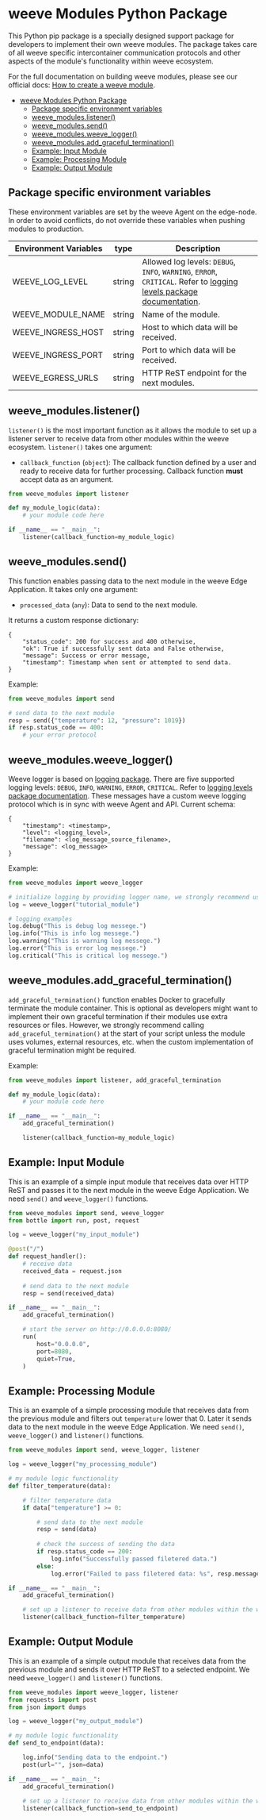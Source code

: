 # weeve Modules Python Package

This Python pip package is a specially designed support package for developers to implement their own weeve modules.
The package takes care of all weeve specific intercontainer communication protocols and other aspects of the module's functionality within weeve ecosystem.

For the full documentation on building weeve modules, please see our official docs: [How to create a weeve module](https://docs.weeve.engineering/guides/how-to-create-a-weeve-module).

- [weeve Modules Python Package](#weeve-modules-python-package)
  - [Package specific environment variables](#package-specific-environment-variables)
  - [weeve\_modules.listener()](#weeve_moduleslistener)
  - [weeve\_modules.send()](#weeve_modulessend)
  - [weeve\_modules.weeve\_logger()](#weeve_modulesweeve_logger)
  - [weeve\_modules.add\_graceful\_termination()](#weeve_modulesadd_graceful_termination)
  - [Example: Input Module](#example-input-module)
  - [Example: Processing Module](#example-processing-module)
  - [Example: Output Module](#example-output-module)

## Package specific environment variables

These environment variables are set by the weeve Agent on the edge-node. In order to avoid conflicts, do not override these variables when pushing modules to production.

| Environment Variables | type   | Description                                                                                                                                                                 |
| --------------------- | ------ | --------------------------------------------------------------------------------------------------------------------------------------------------------------------------- |
| WEEVE_LOG_LEVEL       | string | Allowed log levels: `DEBUG`, `INFO`, `WARNING`, `ERROR`, `CRITICAL`. Refer to [logging levels package documentation](https://docs.python.org/3/library/logging.html#levels). |
| WEEVE_MODULE_NAME     | string | Name of the module.                                                                                                                                                         |
| WEEVE_INGRESS_HOST    | string | Host to which data will be received.                                                                                                                                        |
| WEEVE_INGRESS_PORT    | string | Port to which data will be received.                                                                                                                                        |
| WEEVE_EGRESS_URLS     | string | HTTP ReST endpoint for the next modules.                                                                                                                                    |


## weeve_modules.listener()

`listener()` is the most important function as it allows the module to set up a listener server to receive data from other modules within the weeve ecosystem. `listener()` takes one argument:

* `callback_function` (`object`): The callback function defined by a user and ready to receive data for further processing. Callback function **must** accept data as an argument.

```python
from weeve_modules import listener

def my_module_logic(data):
    # your module code here

if __name__ == "__main__":
    listener(callback_function=my_module_logic)
```

## weeve_modules.send()

This function enables passing data to the next module in the weeve Edge Application. It takes only one argument:

* `processed_data` (`any`): Data to send to the next module.

It returns a custom response dictionary:

```text
{
    "status_code": 200 for success and 400 otherwise, 
    "ok": True if successfully sent data and False otherwise,
    "message": Success or error message,
    "timestamp": Timestamp when sent or attempted to send data.
}
```

Example:

```python
from weeve_modules import send

# send data to the next module
resp = send({"temperature": 12, "pressure": 1019})
if resp.status_code == 400:
    # your error protocol
```

## weeve_modules.weeve_logger()

Weeve logger is based on [logging package](https://docs.python.org/3/library/logging.html#). There are five supported logging levels: `DEBUG`, `INFO`, `WARNING`, `ERROR`, `CRITICAL`. Refer to [logging levels package documentation](https://docs.python.org/3/library/logging.html#levels). These messages have a custom weeve logging protocol which is in sync with weeve Agent and API. Current schema:

```text
{
    "timestamp": <timestamp>,
    "level": <logging_level>,
    "filename": <log_message_source_filename>,
    "message": <log_message>
}
```

Example:

```python
from weeve_modules import weeve_logger

# initialize logging by providing logger name, we strongly recommend using the filename
log = weeve_logger("tutorial_module")

# logging examples
log.debug("This is debug log messege.")
log.info("This is info log messege.")
log.warning("This is warning log messege.")
log.error("This is error log messege.")
log.critical("This is critical log messege.")
```

## weeve_modules.add_graceful_termination()

`add_graceful_termination()` function enables Docker to gracefully terminate the module container. This is optional as developers might want to implement their own graceful termination if their modules use extra resources or files. However, we strongly recommend calling `add_graceful_termination()` at the start of your script unless the module uses volumes, external resources, etc. when the custom implementation of graceful termination might be required.

Example:

```python
from weeve_modules import listener, add_graceful_termination

def my_module_logic(data):
    # your module code here

if __name__ == "__main__":
    add_graceful_termination()

    listener(callback_function=my_module_logic)
```

## Example: Input Module

This is an example of a simple input module that receives data over HTTP ReST and passes it to the next module in the weeve Edge Application.
We need `send()` and `weeve_logger()` functions.

```python
from weeve_modules import send, weeve_logger
from bottle import run, post, request

log = weeve_logger("my_input_module")

@post("/")
def request_handler():
    # receive data
    received_data = request.json
    
    # send data to the next module
    resp = send(received_data)

if __name__ == "__main__":
    add_graceful_termination()

    # start the server on http://0.0.0.0:8080/
    run(
        host="0.0.0.0",
        port=8080,
        quiet=True,
    )
```

## Example: Processing Module

This is an example of a simple processing module that receives data from the previous module and filters out `temperature` lower that 0. Later it sends data to the next module in the weeve Edge Application.
We need `send()`, `weeve_logger()` and `listener()` functions.

```python
from weeve_modules import send, weeve_logger, listener

log = weeve_logger("my_processing_module")

# my module logic functionality
def filter_temperature(data):

    # filter temperature data
    if data["temperature"] >= 0:

        # send data to the next module 
        resp = send(data)
        
        # check the success of sending the data
        if resp.status_code == 200:
            log.info("Successfully passed filetered data.")
        else:
            log.error("Failed to pass filetered data: %s", resp.message)

if __name__ == "__main__":
    add_graceful_termination()

    # set up a listener to receive data from other modules within the weeve ecosystem
    listener(callback_function=filter_temperature)
```

## Example: Output Module

This is an example of a simple output module that receives data from the previous module and sends it over HTTP ReST to a selected endpoint.
We need `weeve_logger()` and `listener()` functions.

```python
from weeve_modules import weeve_logger, listener
from requests import post
from json import dumps

log = weeve_logger("my_output_module")

# my module logic functionality
def send_to_endpoint(data):

    log.info("Sending data to the endpoint.")
    post(url="", json=data)

if __name__ == "__main__":
    add_graceful_termination()
    
    # set up a listener to receive data from other modules within the weeve ecosystem
    listener(callback_function=send_to_endpoint)
```
